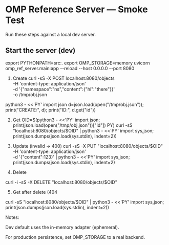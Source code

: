 # OMP Reference Server — Smoke Test

Run these steps against a local dev server.

## Start the server (dev)

export PYTHONPATH=src:.
export OMP_STORAGE=memory
uvicorn omp_ref_server.main:app --reload --host 0.0.0.0 --port 8080

1) Create
curl -sS -X POST localhost:8080/objects \
  -H 'content-type: application/json' \
  -d '{"namespace":"ns","content":{"hi":"there"}}' \
  -o /tmp/obj.json

python3 - <<'PY'
import json
d=json.load(open("/tmp/obj.json")); print("CREATE:", d); print("ID:", d.get("id"))

2) Get
OID=$(python3 - <<'PY'
import json; print(json.load(open("/tmp/obj.json"))["id"])
PY)
curl -sS "localhost:8080/objects/$OID" | python3 - <<'PY'
import sys,json; print(json.dumps(json.load(sys.stdin), indent=2))

3) Update (invalid → 400)
curl -sS -X PUT "localhost:8080/objects/$OID" \
  -H 'content-type: application/json' \
  -d '{"content":123}' | python3 - <<'PY'
import sys,json; print(json.dumps(json.load(sys.stdin), indent=2)

4) Delete

curl -i -sS -X DELETE "localhost:8080/objects/$OID"

5) Get after delete (404

curl -sS "localhost:8080/objects/$OID" | python3 - <<'PY'
import sys,json; print(json.dumps(json.load(sys.stdin), indent=2))

Notes:

Dev default uses the in-memory adapter (ephemeral).

For production persistence, set OMP_STORAGE to a real backend.

